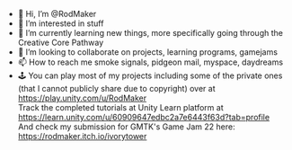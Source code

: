 - 👋 Hi, I’m @RodMaker
- 👀 I’m interested in stuff
- 🌱 I’m currently learning new things, more specifically going through the Creative Core Pathway
- 💞️ I’m looking to collaborate on projects, learning programs, gamejams
- 📫 How to reach me smoke signals, pidgeon mail, myspace, daydreams
- &#128377; You can play most of my projects including some of the private ones (that I cannot publicly share due to copyright) over at https://play.unity.com/u/RodMaker  
Track the completed tutorials at Unity Learn platform at https://learn.unity.com/u/60909647edbc2a7e6443f63d?tab=profile  
And check my submission for GMTK's Game Jam 22 here: https://rodmaker.itch.io/ivorytower



<!---
RodMaker/RodMaker is a ✨ special ✨ repository because its `README.md` (this file) appears on your GitHub profile.
You can click the Preview link to take a look at your changes.
--->
